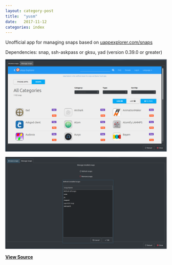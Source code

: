 ```yaml
---
layout: category-post
title:  "yusm"
date:   2017-11-12
categories: index
---
```


Unofficial app for managing snaps based on [uappexplorer.com/snaps](https://uappexplorer.com/snaps)

Dependencies: snap, ssh-askpass or gksu, yad (version 0.39.0 or greater)

![yusm-screenshot](https://raw.githubusercontent.com/simoniz0r/yusm/master//Screenshot.png)

![yusm-screenshot2](https://raw.githubusercontent.com/simoniz0r/yusm/master//Screenshot2.png)


**[View Source](https://github.com/simoniz0r/yusm)**
